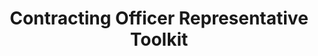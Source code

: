 ---
title: "Contracting Officer Representative Toolkit"
description: "The Contracting Officer Representative Toolkit is a knowledge base tool, developed by a Spring 2020 LEAP team in partnership with FAI. Some of the links provided require an additional user ID and password to access the material."
url-link: "https://www.fai.gov/resources/cor-toolkit"
type: "HTML"
gov-only: "false"
is-external: "true"
publication-date: "January 01, 2023"
reading-time: "45"
resource-type: "Tool"
filter: "acquisition-best-practices"
audience: "contracts-acquisitions"
branded-offerings: "it-buyers-training-support "
---